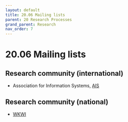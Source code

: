 ```yaml
---
layout: default
title: 20.06 Mailing lists
parent: 20 Research Processes
grand_parent: Research
nav_order: 7
---
```


# 20.06 Mailing lists

## Research community (international)

- Association for Information Systems, [AIS](https://listserv.aisnet.org/)

## Research community (national)

- [WKWI](https://www.listserv.dfn.de/sympa/info/wkwi)
